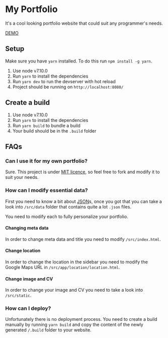 # My Portfolio
It's a cool looking portfolio website that could suit any programmer's needs.

[DEMO](https://cynthiaerdos.com)

## Setup

Make sure you have `yarn` installed. To do this run `npm install -g yarn`.

1. Use node v7.10.0
2. Run `yarn` to install the dependencies
3. Run `yarn dev` to run the devserver with hot reload
4. Project should be running on `http://localhost:8080/`

## Create a build

1. Use node v7.10.0
2. Run `yarn` to install the dependencies
3. Run `yarn build` to bundle a build
4. Your build should be in the `.build` folder

## FAQs

### Can I use it for my own portfolio?

Sure. This project is under [MIT licence](https://github.com/rerdos/my-portfolio/blob/master/LICENSE), so feel free to fork and modify it to suit your needs.

### How can I modify essential data?

First you need to know a bit about [JSON](http://www.json.org/)s, once you got that you can take a look into `/src/data` folder that contains quite a lot `.json` files.

You need to modify each to fully personalize your portfolio.

#### Changing meta data

In order to change meta data and title you need to modify `/src/index.html`.

#### Change location

In order to change the location in the sidebar you need to modify the Google Maps URL in `/src/app/location/location.html`.

#### Change image and CV

In order to change your image and CV you need to take a look into `/src/static`.

### How can I deploy?

Unfortunately there is no deployment process. You need to create a build manually by running `yarn build` and copy the content of the newly generated `/.build` folder to your website.